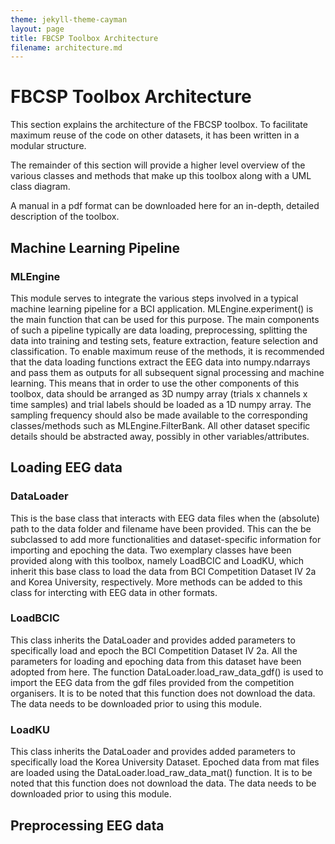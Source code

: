 ```yaml
---
theme: jekyll-theme-cayman
layout: page
title: FBCSP Toolbox Architecture
filename: architecture.md
---
```


# FBCSP Toolbox Architecture
This section explains the architecture of the FBCSP toolbox. 
To facilitate maximum reuse of the code on other datasets, it has been written in a modular structure.

The remainder of this section will provide a higher level overview of the various classes and methods that make up this toolbox along with a UML class diagram.

A manual in a pdf format can be downloaded here for an in-depth, detailed description of the toolbox.

## Machine Learning Pipeline

### MLEngine

This module serves to integrate the various steps involved in a typical machine learning pipeline for a BCI application. MLEngine.experiment() is the main function that can be used for this purpose. The main components of such a pipeline typically are data loading, preprocessing, splitting the data into training and testing sets, feature extraction, feature selection and classification. To enable maximum reuse of the methods, it is recommended that the data loading functions extract the EEG data into numpy.ndarrays and pass them as outputs for all subsequent signal processing and machine learning. This means that in order to use the other components of this toolbox, data should be arranged as 3D numpy array (trials x channels x time samples) and trial labels should be loaded as a 1D numpy array. The sampling frequency should also be made available to the corresponding classes/methods such as MLEngine.FilterBank. All other dataset specific details should be abstracted away, possibly in other variables/attributes.

## Loading EEG data

### DataLoader

This is the base class that interacts with EEG data files when the (absolute) path to the data folder and filename have been provided. This can the be subclassed to add more functionalities and dataset-specific information for importing and epoching the data. Two exemplary classes have been provided along with this toolbox, namely LoadBCIC and LoadKU, which inherit this base class to load the data from BCI Competition Dataset IV 2a and Korea University, respectively. More methods can be added to this class for intercting with EEG data in other formats.

### LoadBCIC

This class inherits the DataLoader and provides added parameters to specifically load and epoch the BCI Competition Dataset IV 2a. All the parameters for loading and epoching data from this dataset have been adopted from here. The function DataLoader.load_raw_data_gdf() is used to import the EEG data from the gdf files provided from the competition organisers. It is to be noted that this function does not download the data. The data needs to be downloaded prior to using this module.

### LoadKU

This class inherits the DataLoader and provides added parameters to specifically load the Korea University Dataset. Epoched data from mat files are loaded using the DataLoader.load_raw_data_mat() function. It is to be noted that this function does not download the data. The data needs to be downloaded prior to using this module.

## Preprocessing EEG data

###
